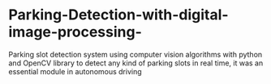 # Parking-Detection-with-digital-image-processing-
Parking slot detection system using computer vision algorithms with python and OpenCV library to detect any kind of parking slots in real time, it was an essential module in autonomous driving
